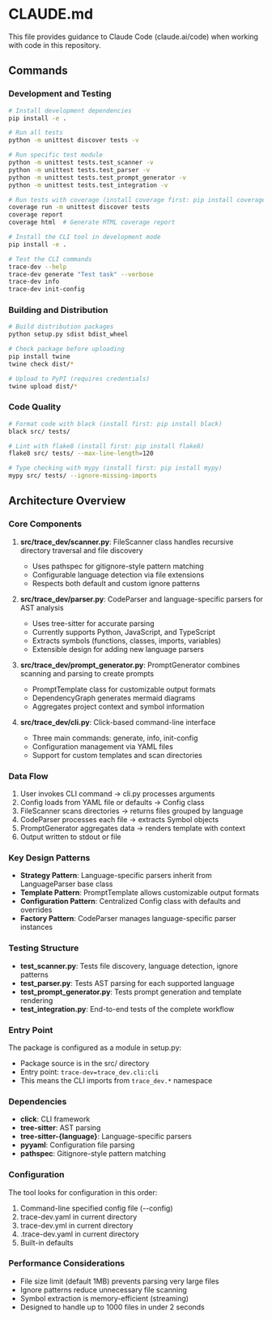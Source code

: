 # CLAUDE.md

This file provides guidance to Claude Code (claude.ai/code) when working with code in this repository.

## Commands

### Development and Testing

```bash
# Install development dependencies
pip install -e .

# Run all tests
python -m unittest discover tests -v

# Run specific test module
python -m unittest tests.test_scanner -v
python -m unittest tests.test_parser -v
python -m unittest tests.test_prompt_generator -v
python -m unittest tests.test_integration -v

# Run tests with coverage (install coverage first: pip install coverage)
coverage run -m unittest discover tests
coverage report
coverage html  # Generate HTML coverage report

# Install the CLI tool in development mode
pip install -e .

# Test the CLI commands
trace-dev --help
trace-dev generate "Test task" --verbose
trace-dev info
trace-dev init-config
```

### Building and Distribution

```bash
# Build distribution packages
python setup.py sdist bdist_wheel

# Check package before uploading
pip install twine
twine check dist/*

# Upload to PyPI (requires credentials)
twine upload dist/*
```

### Code Quality

```bash
# Format code with black (install first: pip install black)
black src/ tests/

# Lint with flake8 (install first: pip install flake8)
flake8 src/ tests/ --max-line-length=120

# Type checking with mypy (install first: pip install mypy)
mypy src/ tests/ --ignore-missing-imports
```

## Architecture Overview

### Core Components

1. **src/trace_dev/scanner.py**: FileScanner class handles recursive directory traversal and file discovery
   - Uses pathspec for gitignore-style pattern matching
   - Configurable language detection via file extensions
   - Respects both default and custom ignore patterns

2. **src/trace_dev/parser.py**: CodeParser and language-specific parsers for AST analysis
   - Uses tree-sitter for accurate parsing
   - Currently supports Python, JavaScript, and TypeScript
   - Extracts symbols (functions, classes, imports, variables)
   - Extensible design for adding new language parsers

3. **src/trace_dev/prompt_generator.py**: PromptGenerator combines scanning and parsing to create prompts
   - PromptTemplate class for customizable output formats
   - DependencyGraph generates mermaid diagrams
   - Aggregates project context and symbol information

4. **src/trace_dev/cli.py**: Click-based command-line interface
   - Three main commands: generate, info, init-config
   - Configuration management via YAML files
   - Support for custom templates and scan directories

### Data Flow

1. User invokes CLI command → cli.py processes arguments
2. Config loads from YAML file or defaults → Config class
3. FileScanner scans directories → returns files grouped by language
4. CodeParser processes each file → extracts Symbol objects
5. PromptGenerator aggregates data → renders template with context
6. Output written to stdout or file

### Key Design Patterns

- **Strategy Pattern**: Language-specific parsers inherit from LanguageParser base class
- **Template Pattern**: PromptTemplate allows customizable output formats
- **Configuration Pattern**: Centralized Config class with defaults and overrides
- **Factory Pattern**: CodeParser manages language-specific parser instances

### Testing Structure

- **test_scanner.py**: Tests file discovery, language detection, ignore patterns
- **test_parser.py**: Tests AST parsing for each supported language
- **test_prompt_generator.py**: Tests prompt generation and template rendering
- **test_integration.py**: End-to-end tests of the complete workflow

### Entry Point

The package is configured as a module in setup.py:
- Package source is in the src/ directory
- Entry point: `trace-dev=trace_dev.cli:cli`
- This means the CLI imports from `trace_dev.*` namespace

### Dependencies

- **click**: CLI framework
- **tree-sitter**: AST parsing
- **tree-sitter-{language}**: Language-specific parsers
- **pyyaml**: Configuration file parsing
- **pathspec**: Gitignore-style pattern matching

### Configuration

The tool looks for configuration in this order:
1. Command-line specified config file (--config)
2. trace-dev.yaml in current directory
3. trace-dev.yml in current directory
4. .trace-dev.yaml in current directory
5. Built-in defaults

### Performance Considerations

- File size limit (default 1MB) prevents parsing very large files
- Ignore patterns reduce unnecessary file scanning
- Symbol extraction is memory-efficient (streaming)
- Designed to handle up to 1000 files in under 2 seconds